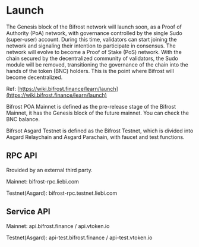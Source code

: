 # Launch

The Genesis block of the Bifrost network will launch soon, as a Proof of Authority \(PoA\) network, with governance controlled by the single Sudo \(super-user\) account. During this time, validators can start joining the network and signaling their intention to participate in consensus. The network will evolve to become a Proof of Stake \(PoS\) network. With the chain secured by the decentralized community of validators, the Sudo module will be removed, transitioning the governance of the chain into the hands of the token \(BNC\) holders. This is the point where Bifrost will become decentralized.

Ref: [https://wiki.bifrost.finance/learn/launch](https://wiki.bifrost.finance/learn/launch)

Bifrost POA Mainnet is defined as the pre-release stage of the Bifrost Mainnet, it has the Genesis block of the future mainnet. You can check the BNC balance.

Bifrsot Asgard Testnet is defined as the Bifrost Testnet, which is divided into Asgard Relaychain and Asgard Parachain, with faucet and test functions.

## RPC API

Rrovided by an external third party.

Mainnet: bifrost-rpc.liebi.com

Testnet\(Asgard\): bifrost-rpc.testnet.liebi.com

## Service API

Mainnet: api.bifrost.finance / api.vtoken.io

Testnet\(Asgard\): api-test.bifrost.finance / api-test.vtoken.io

